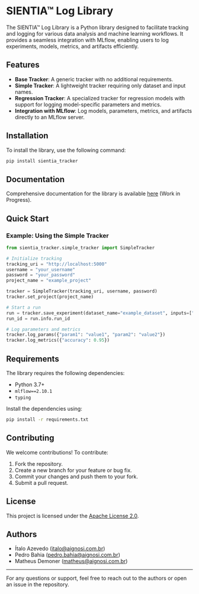 # SIENTIA™ Log Library

The SIENTIA™ Log Library is a Python library designed to facilitate tracking and logging for various data analysis and machine learning workflows. It provides a seamless integration with MLflow, enabling users to log experiments, models, metrics, and artifacts efficiently.

## Features

- **Base Tracker**: A generic tracker with no additional requirements.
- **Simple Tracker**: A lightweight tracker requiring only dataset and input names.
- **Regression Tracker**: A specialized tracker for regression models with support for logging model-specific parameters and metrics.
- **Integration with MLflow**: Log models, parameters, metrics, and artifacts directly to an MLflow server.

## Installation

To install the library, use the following command:

```bash
pip install sientia_tracker
```

## Documentation

Comprehensive documentation for the library is available [here](https://aignosi.github.io/sientia-log-library/) (Work in Progress).

## Quick Start

### Example: Using the Simple Tracker

```python
from sientia_tracker.simple_tracker import SimpleTracker

# Initialize tracking
tracking_uri = "http://localhost:5000"
username = "your_username"
password = "your_password"
project_name = "example_project"

tracker = SimpleTracker(tracking_uri, username, password)
tracker.set_project(project_name)

# Start a run
run = tracker.save_experiment(dataset_name="example_dataset", inputs=["feature1", "feature2"])
run_id = run.info.run_id

# Log parameters and metrics
tracker.log_params({"param1": "value1", "param2": "value2"})
tracker.log_metrics({"accuracy": 0.95})
```

## Requirements

The library requires the following dependencies:

- Python 3.7+
- `mlflow==2.10.1`
- `typing`

Install the dependencies using:

```bash
pip install -r requirements.txt
```

## Contributing

We welcome contributions! To contribute:

1. Fork the repository.
2. Create a new branch for your feature or bug fix.
3. Commit your changes and push them to your fork.
4. Submit a pull request.

## License

This project is licensed under the [Apache License 2.0](LICENSE).

## Authors

- Ítalo Azevedo ([italo@aignosi.com.br](mailto:italo@aignosi.com.br))
- Pedro Bahia ([pedro.bahia@aignosi.com.br](mailto:pedro.bahia@aignosi.com.br))
- Matheus Demoner ([matheus@aignosi.com.br](mailto:matheus@aignosi.com.br))

---

For any questions or support, feel free to reach out to the authors or open an issue in the repository.